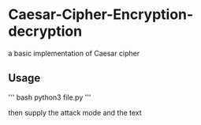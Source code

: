 # Caesar-Cipher-Encryption-decryption
a basic implementation of Caesar cipher

## Usage 
''' bash
python3 file.py
'''

then supply the attack mode and the text 
